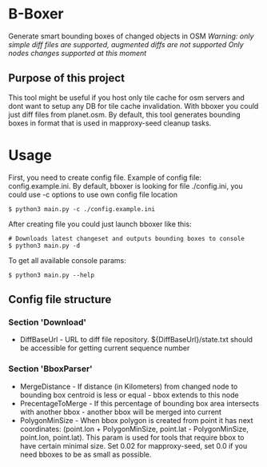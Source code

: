 # B-Boxer
Generate smart bounding boxes of changed objects in OSM
_Warning: only simple diff files are supported, augmented diffs are not supported_
_Only nodes changes supported at this moment_

## Purpose of this project

This tool might be useful if you host only tile cache for osm servers and dont want to setup any DB for tile cache 
invalidation. With bboxer you could just diff files from planet.osm. By default, this tool generates bounding boxes in 
format that is used in mapproxy-seed cleanup tasks.

# Usage
 First, you need to create config file. Example of config file: config.example.ini. By default,
 bboxer is looking for file ./config.ini, you could use -c options to use own config file location
```
$ python3 main.py -c ./config.example.ini
```

 After creating file you could just launch bboxer like this:
```
# Downloads latest changeset and outputs bounding boxes to console
$ python3 main.py -d 
```

To get all available console params:
```
$ python3 main.py --help
```

## Config file structure

### Section 'Download'

* DiffBaseUrl - URL to diff file repository. ${DiffBaseUrl}/state.txt should be accessible for getting current sequence number

### Section 'BboxParser'

* MergeDistance - If distance (in Kilometers) from changed node to bounding box centroid is less or equal - bbox extends to this node
* PrecentageToMerge - If this percentage of bounding box area intersects with another bbox - another bbox will be merged into current 
* PolygonMinSize - When bbox polygon is created from point it has next coordinates: 
(point.lon + PolygonMinSize, point.lat - PolygonMinSize, point.lon, point.lat). This param is used for tools that 
require bbox to have certain minimal size. Set 0.02 for mapproxy-seed, set 0.0 if you need bboxes to be as small as possible.